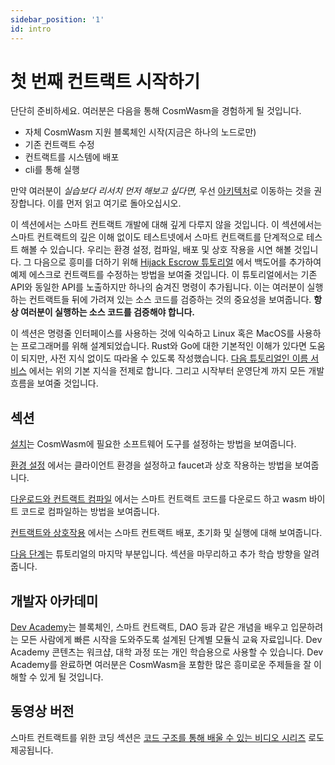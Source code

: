 ```yaml
---
sidebar_position: '1'
id: intro
---
```


# 첫 번째 컨트랙트 시작하기

단단히 준비하세요. 여러분은 다음을 통해 CosmWasm을 경험하게 될 것입니다.

* 자체 CosmWasm 지원 블록체인 시작(지금은 하나의 노드로만)
* 기존 컨트랙트 수정
* 컨트랙트를 시스템에 배포
* cli를 통해 실행

만약 여러분이 _실습보다 리서치 먼저 해보고 싶다면,_ 우선 [아키텍처](../03-architecture/)로 이동하는 것을 권장합니다. 이를 먼저 읽고 여기로 돌아오십시오.

이 섹션에서는 스마트 컨트랙트 개발에 대해 깊게 다루지 않을 것입니다. 이 섹션에서는 스마트 컨트랙트의 깊은 이해 없이도 테스트넷에서 스마트 컨트랙트를 단계적으로 테스트 해볼 수 있습니다. 우리는 환경 설정, 컴파일, 배포 및 상호 작용을 시연 해볼 것입니다. 그 다음으로 흥미를 더하기 위해 [Hijack Escrow 튜토리얼](https://docs.cosmwasm.com/tutorials/hijack-escrow/intro) 에서 백도어를 추가하여 예제 에스크로 컨트랙트를 수정하는 방법을 보여줄 것입니다. 이 튜토리얼에서는 기존 API와 동일한 API를 노출하지만 하나의 숨겨진 명령이 추가됩니다. 이는 여러분이 실행하는 컨트랙트들 뒤에 가려져 있는 소스 코드를 검증하는 것의 중요성을 보여줍니다. **항상 여러분이 실행하는 소스 코드를 검증해야 합니다.**

이 섹션은 명령줄 인터페이스를 사용하는 것에 익숙하고 Linux 혹은 MacOS를 사용하는 프로그래머를 위해 설계되었습니다. Rust와 Go에 대한 기본적인 이해가 있다면 도움이 되지만, 사전 지식 없이도 따라올 수 있도록 작성했습니다. [다음 튜토리얼인 이름 서비스](https://docs.cosmwasm.com/tutorials/name-service/intro) 에서는 위의 기본 지식을 전제로 합니다. 그리고 시작부터 운영단계 까지 모든 개발 흐름을 보여줄 것입니다.

## 섹션 <a href="#sections" id="sections"></a>

[설치](02-installation.md)는 CosmWasm에 필요한 소프트웨어 도구를 설정하는 방법을 보여줍니다.

[환경 설정](03-setting-env.md) 에서는 클라이언트 환경을 설정하고 faucet과 상호 작용하는 방법을 보여줍니다.

[다운로드와 컨트랙트 컴파일](04-compile-contract.md) 에서는 스마트 컨트랙트 코드를 다운로드 하고 wasm 바이트 코드로 컴파일하는 방법을 보여줍니다.

[컨트랙트와 상호작용](05-interact-with-contract.md) 에서는 스마트 컨트랙트 배포, 초기화 및 실행에 대해 보여줍니다.

[다음 단계](06-next-steps.md)는 튜토리얼의 마지막 부분입니다. 섹션을 마무리하고 추가 학습 방향을 알려줍니다.

## 개발자 아카데미

[Dev Academy](../dev-academy/intro/)는 블록체인, 스마트 컨트랙트, DAO 등과 같은 개념을 배우고 입문하려는 모든 사람에게 빠른 시작을 도와주도록 설계된 단계별 모듈식 교육 자료입니다. Dev Academy 콘텐츠는 워크샵, 대학 과정 또는 개인 학습용으로 사용할 수 있습니다. Dev Academy를 완료하면 여러분은 CosmWasm을 포함한 많은 흥미로운 주제들을 잘 이해할 수 있게 될 것입니다.

## 동영상 버전 <a href="#video-version" id="video-version"></a>

스마트 컨트랙트를 위한 코딩 섹션은 [코드 구조를 통해 배울 수 있는 비디오 시리즈](https://vimeo.com/showcase/6671477) 로도 제공됩니다.
